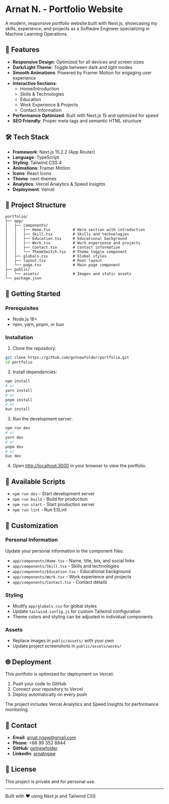 # Arnat N. - Portfolio Website

A modern, responsive portfolio website built with Next.js, showcasing my skills, experience, and projects as a Software Engineer specializing in Machine Learning Operations.

## 🚀 Features

- **Responsive Design**: Optimized for all devices and screen sizes
- **Dark/Light Theme**: Toggle between dark and light modes
- **Smooth Animations**: Powered by Framer Motion for engaging user experience
- **Interactive Sections**: 
  - Home/Introduction
  - Skills & Technologies
  - Education
  - Work Experience & Projects
  - Contact Information
- **Performance Optimized**: Built with Next.js 15 and optimized for speed
- **SEO Friendly**: Proper meta tags and semantic HTML structure

## 🛠️ Tech Stack

- **Framework**: Next.js 15.2.2 (App Router)
- **Language**: TypeScript
- **Styling**: Tailwind CSS 4
- **Animations**: Framer Motion
- **Icons**: React Icons
- **Theme**: next-themes
- **Analytics**: Vercel Analytics & Speed Insights
- **Deployment**: Vercel

## 📁 Project Structure

```
portfolio/
├── app/
│   ├── components/
│   │   ├── Home.tsx          # Hero section with introduction
│   │   ├── Skill.tsx         # Skills and technologies
│   │   ├── Education.tsx     # Educational background
│   │   ├── Work.tsx          # Work experience and projects
│   │   ├── Contact.tsx       # Contact information
│   │   └── ThemeSwitch.tsx   # Theme toggle component
│   ├── globals.css           # Global styles
│   ├── layout.tsx            # Root layout
│   └── page.tsx              # Main page component
├── public/
│   └── assets/               # Images and static assets
└── package.json
```

## 🚀 Getting Started

### Prerequisites

- Node.js 18+ 
- npm, yarn, pnpm, or bun

### Installation

1. Clone the repository:
```bash
git clone https://github.com/gxtnewfolder/portfolio.git
cd portfolio
```

2. Install dependencies:
```bash
npm install
# or
yarn install
# or
pnpm install
# or
bun install
```

3. Run the development server:
```bash
npm run dev
# or
yarn dev
# or
pnpm dev
# or
bun dev
```

4. Open [http://localhost:3000](http://localhost:3000) in your browser to view the portfolio.

## 📝 Available Scripts

- `npm run dev` - Start development server
- `npm run build` - Build for production
- `npm run start` - Start production server
- `npm run lint` - Run ESLint

## 🎨 Customization

### Personal Information
Update your personal information in the component files:
- `app/components/Home.tsx` - Name, title, bio, and social links
- `app/components/Skill.tsx` - Skills and technologies
- `app/components/Education.tsx` - Educational background
- `app/components/Work.tsx` - Work experience and projects
- `app/components/Contact.tsx` - Contact details

### Styling
- Modify `app/globals.css` for global styles
- Update `tailwind.config.js` for custom Tailwind configuration
- Theme colors and styling can be adjusted in individual components

### Assets
- Replace images in `public/assets/` with your own
- Update project screenshots in `public/assets/works/`

## 🌐 Deployment

This portfolio is optimized for deployment on Vercel:

1. Push your code to GitHub
2. Connect your repository to Vercel
3. Deploy automatically on every push

The project includes Vercel Analytics and Speed Insights for performance monitoring.

## 📱 Contact

- **Email**: arnat.ngaw@gmail.com
- **Phone**: +66 99 352 8844
- **GitHub**: [gxtnewfolder](https://github.com/gxtnewfolder)
- **LinkedIn**: [arnatngaw](https://linkedin.com/in/arnatngaw)

## 📄 License

This project is private and for personal use.

---

Built with ❤️ using Next.js and Tailwind CSS
